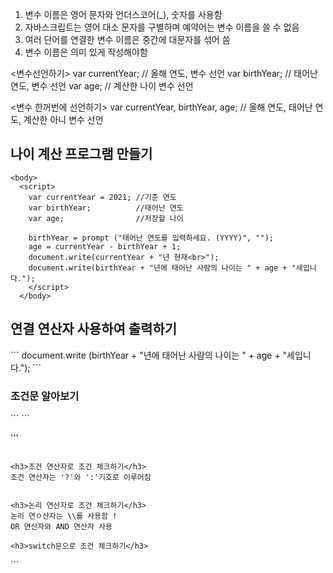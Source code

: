 1. 변수 이름은 영어 문자와 언더스코어(_), 숫자를 사용함
2. 자바스크립트는 영어 대소 문자를 구별하며 예약어는 변수 이름을 쓸 수 없음
3. 여러 단어를 연결한 변수 이름은 중간에 대문자를 섞어 씀
4. 변수 이름은 의미 있게 작성해야함

<변수선언하기>
var currentYear; // 올해 연도, 변수 선언
var birthYear; // 태어난 연도, 변수 선언
var age; // 계산한 나이 변수 선언

<변수 한꺼번에 선언하기>
var currentYear, birthYear, age; // 올해 연도, 태어난 연도, 계산한 아니 변수 선언

<h2>나이 계산 프로그램 만들기</h3>

```
<body>
  <script>
    var currentYear = 2021; //기준 연도
    var birthYear;          //태어난 연도
    var age;                //저장할 나이
    
    birthYear = prompt ("태어난 연도를 입력하세요. (YYYY)", "");
    age = currentYear - birthYear + 1;
    document.write(currentYear + "년 현재<br>");
    document.write(birthYear + "년에 태어난 사람의 나이는 " + age + "새입니다.");
    </script>
  </body>
```
<h2>연결 연산자 사용하여 출력하기</h3>
```
document.write (birthYear + "년에 태어난 사람의 나이는 " + age + "세입니다.");
```


<h3>조건문 알아보기</h3>
```
<body>
  <script>
    var userNumber = prompt("숫자를 입력하세요.");
  
    if(userNumber % 3 === 0)
      alert("3의 배수입니다.");
    else
      alert("3의 배수가 아닙니다.");
  </script>
</body>
```

'''
<script>
  vqr useNumber = prompt("숫자를 입력하세요.");
  
  if(userNumber !== null) {
    if(userNumber % 3 === 0)
      alert("3의 배수입니다.");
    else
      alert("3의 배수가 아닙니다.");
  }
  else
    alert("입력의 취소됐습니다.");
  </script>
  ```
  
  <h3>조건 연산자로 조건 체크하기</h3>
  조건 연산자는 '?'와 ':'기호로 이루어짐
  
  ```
  <script>
    var userMumber = prompt("숫자를 입력하세요.");
  
    if(userNumber !== null)
      (userNumber % 3 === 0) ? alert("3의 배수입니다.") : alert("3의 배수가 아닙니다.");
    else
      alert("입력이 취소됐습니다.");
  </script>
  ```
  
  <h3>논리 연산자로 조건 체크하기</h3>
  논리 연ㅇ산자는 \\를 사용함 !
  OR 연산자와 AND 연산자 사용
  
  <h3>switch문으로 조건 체크하기</h3>
  ```
  <body>
  <script>
    var session = prompt("관심 세션을 선택해 주세요. 1-마케팅, 2-개발, 3-디자인");

    switch(session){
        case "1" : document.write("<p>마케팅 세션은 <strong>201호</strong에서 </p>")
            break;
        case "2" : document.write("<p>마케팅 세션은 <strong>203호</strong>에서</p>")
            break;
            case "3" : document.write("<p>마케팅 세션은 <strong>205호</strong>에서</p>")
            break;
        default: alert("잘못 입력했습니다.");
    }
  </script>
</body>
```

<body>
  <script>
       var memNum = prompt("입장객은 몇 명인가요?";
       var colNum = prompt("한 줄에 몇 명씩 앉습니까?";

       if(memNum % colNum === 0)
          rowNum = parseInt(memNum / colNum);
       else
           rowNum = parseInt(memNum / colNum) + 1;

       document.write("모두 " + rowNum + "개의 줄이 필요합니다.");
  </script>
</body>
  
  
